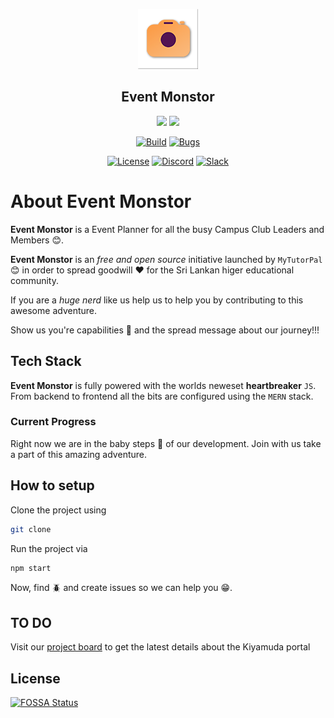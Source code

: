 <p align="center">
<img src="https://github.com/95Revolution/Kiyamuda-pwa/blob/master/public/src/images/icons/app-icon-96x96.png" alt="event-monstor">
</p>
<h2 align="center">Event Monstor</h2>

<p align="center">
<a class="badge-align" href="https://www.codacy.com/app/DevDHera/Event-Monster?utm_source=github.com&amp;utm_medium=referral&amp;utm_content=MyTutorPal/Event-Monster&amp;utm_campaign=Badge_Grade"><img src="https://api.codacy.com/project/badge/Grade/39ab5fc8f7fb4535a5268a86c1a65808"/></a>
<a href="https://app.fossa.io/projects/git%2Bgithub.com%2FMyTutorPal%2FEvent-Monster?ref=badge_shield" alt="FOSSA Status"><img src="https://app.fossa.io/api/projects/git%2Bgithub.com%2FMyTutorPal%2FEvent-Monster.svg?type=shield"/></a>
</p>

<p align="center">
<a href="https://travis-ci.com/MyTutorPal/Event-Monster"><img src="https://travis-ci.com/MyTutorPal/Event-Monster.svg?branch=master" alt="Build"></a>
<a href="https://github.com/MyTutorPal/Event-Monster/issues"><img src="https://img.shields.io/github/issues/MyTutorPal/Event-Monster.svg" alt="Bugs"></a>
</p>

<p align="center">
<a href="https://github.com/MyTutorPal/Event-Monster/blob/master/LICENSE"><img src="https://img.shields.io/github/license/MyTutorPal/Event-Monster.svg" alt="License"></a>
<a href="https://discord.gg/p9gHBZj"><img src="https://img.shields.io/badge/chat-on%20discord-7289da.svg" alt="Discord"></a>
<a href="https://join.slack.com/t/95revolution/shared_invite/enQtNDI0NDAxODg3NzgzLTdkMTZmMDM3N2E3MThlZTQwY2EzMjAzMWZjOTYwZGY2MjcyMzE4YmFiMzkzOTk1Yjg4MjI4ZWM1ZTc0NDI1ZWY"><img src="https://img.shields.io/badge/chat-on%20slack-7289da.svg" alt="Slack"></a>
</p>

# About Event Monstor

**Event Monstor** is a Event Planner for all the busy Campus Club Leaders and Members :blush:.

**Event Monstor** is an *free and open source* initiative launched by `MyTutorPal` :blush: in order to spread goodwill :heart: for the Sri Lankan higer educational community.

If you are a _huge nerd_ like us help us to help you by contributing to this awesome adventure.

Show us you're capabilities :muscle: and the spread message about our journey!!!

## Tech Stack

**Event Monstor** is fully powered with the worlds neweset **heartbreaker** `JS`. From backend to frontend all the bits are configured using the `MERN` stack.

### Current Progress

Right now we are in the baby steps :baby: of our development. Join with us take a part of this amazing adventure.

## How to setup

Clone the project using

```sh
git clone
```

Run the project via

```sh
npm start
```
Now, find :beetle: and create issues so we can help you :grin:.

## TO DO

Visit our [project board](https://github.com/MyTutorPal/Event-Monster/projects/1) to get the latest details about the Kiyamuda portal

## License

[![FOSSA Status](https://app.fossa.io/api/projects/git%2Bgithub.com%2FMyTutorPal%2FEvent-Monster.svg?type=large)](https://app.fossa.io/projects/git%2Bgithub.com%2FMyTutorPal%2FEvent-Monster?ref=badge_large)